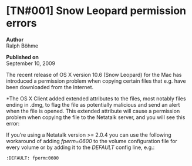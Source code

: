 # \[TN#001\] Snow Leopard permission errors

**Author**  
Ralph Böhme

**Published on**  
September 10, 2009

The recent release of OS X version 10.6 (Snow Leopard) for the Mac has
introduced a permission problem when copying certain files that e.g.
have been downloaded from the Internet.

<span id="more-3">*The OS X Client added extended attributes to
the files, most notably files ending in .dmg, to flag the file as
potentially malicious and send an alert when the file is opened. This
extended attribute will cause a permission problem when copying the file
to the Netatalk server, and you will see this error:

If you’re using a Netatalk version \>= 2.0.4 you can use the following
workaround of adding *fperm=0600* to the volume configuration file for
every volume or by adding it to the *DEFAULT* config line, e.g.:

```
:DEFAULT: fperm:0600
```
